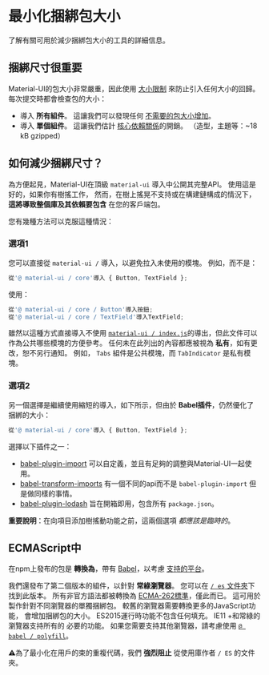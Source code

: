 # 最小化捆綁包大小

<p class="description">了解有關可用於減少捆綁包大小的工具的詳細信息。</p>

## 捆綁尺寸很重要

Material-UI的包大小非常嚴重，因此使用 [大小限制](https://github.com/ai/size-limit) 來防止引入任何大小的回歸。 每次提交時都會檢查包的大小：

- 導入 **所有組件**。 這讓我們可以發現任何 [不需要的包大小增加](https://github.com/mui-org/material-ui/blob/master/.size-limit.js#L30)。
- 導入 **單個組件**。 這讓我們估計 [核心依賴關係](https://github.com/mui-org/material-ui/blob/master/.size-limit.js#L24)的開銷。 （造型，主題等：~18 kB gzipped）

## 如何減少捆綁尺寸？

為方便起見，Material-UI在頂級 `material-ui` 導入中公開其完整API。 使用這是好的，如果你有樹搖工作， 然而，在樹上搖晃不支持或在構建鏈構成的情況下， **這將導致整個庫及其依賴要包含** 在您的客戶端包。

您有幾種方法可以克服這種情況：

### 選項1

您可以直接從 `material-ui /` 導入，以避免拉入未使用的模塊。 例如，而不是：

```js
從'@ material-ui / core'導入 { Button, TextField };
```

使用：

```js
從'@ material-ui / core / Button'導入按鈕;
從'@ material-ui / core / TextField'導入TextField;
```

雖然以這種方式直接導入不使用 [`material-ui / index.js`](https://github.com/mui-org/material-ui/blob/master/packages/material-ui/src/index.js)的導出，但此文件可以作為公共哪些模塊的方便參考。 任何未在此列出的內容都應被視為 **私有**，如有更改，恕不另行通知。 例如， `Tabs` 組件是公共模塊，而 `TabIndicator` 是私有模塊。

### 選項2

另一個選擇是繼續使用縮短的導入，如下所示，但由於 **Babel插件**，仍然優化了捆綁的大小：

```js
從'@ material-ui / core'導入 { Button, TextField };
```

選擇以下插件之一：

- [babel-plugin-import](https://github.com/ant-design/babel-plugin-import) 可以自定義，並且有足夠的調整與Material-UI一起使用。
- [babel-transform-imports](https://bitbucket.org/amctheatres/babel-transform-imports) 有一個不同的api而不是 `babel-plugin-import` 但是做同樣的事情。
- [babel-plugin-lodash](https://github.com/lodash/babel-plugin-lodash) 旨在開箱即用，包含所有 `package.json`。

**重要說明**：在向項目添加樹搖動功能之前，這兩個選項 *都應該是臨時的*。

## ECMAScript中

在npm上發布的包是 **轉換為**，帶有 [Babel](https://github.com/babel/babel)，以考慮 [支持的平台](/getting-started/supported-platforms/)。

我們還發布了第二個版本的組件，以針對 **常綠瀏覽器**。 您可以在 [`/ es` 文件夾](https://unpkg.com/@material-ui/core/es/)下找到此版本。 所有非官方語法都被轉換為 [ECMA-262標準](https://www.ecma-international.org/publications/standards/Ecma-262.htm)，僅此而已。 這可用於製作針對不同瀏覽器的單獨捆綁包。 較舊的瀏覽器需要轉換更多的JavaScript功能， 會增加捆綁包的大小。 ES2015運行時功能不包含任何填充。 IE11 +和常綠的瀏覽器支持所有的 必要的功能。 如果您需要支持其他瀏覽器，請考慮使用 [`@ babel / polyfill`](https://www.npmjs.com/package/@babel/polyfill)。

⚠️為了最小化在用戶的束的重複代碼，我們 **強烈阻止** 從使用庫作者 `/ ES` 的文件夾。